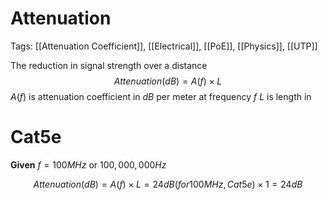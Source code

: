 # Attenuation
Tags: [[Attenuation Coefficient]], [[Electrical]], [[PoE]], [[Physics]], [[UTP]]

The reduction in signal strength over a distance
$$ Attenuation (dB) = A(f) × L$$
$A(f)$ is attenuation coefficient in $dB$ per meter at frequency $f$
$L$ is length in


# Cat5e
**Given**
$f = 100MHz$ or $100,000,000Hz$

$$Attenuation (dB) = A(f) × L = 24dB(for 100 MHz, Cat5e) × 1 = 24dB$$

